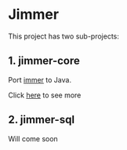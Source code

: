 # Jimmer

This project has two sub-projects:

## 1. jimmer-core
     
  Port [immer](https://github.com/immerjs/immer) to Java.
     
  Click [here](doc/jimmer-core/README.md) to see more

## 2. jimmer-sql
     
  Will come soon
